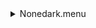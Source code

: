 <details><summary>Nonedark.menu</summary><blockquote><pre><details><summary>Nonedark.cbk</summary><blockquote><pre><details><summary>NonesetupDark.rcp</summary><blockquote><pre>rcpname shut	in&#x1F4D5;  shut	in 
The above code block covers:0.00 minutes of camera integration + hardware moves and overhead</pre></blockquote></details><details><summary>&#x1F4D9; dark_01wave_1beam_1sums_16rep_BOTH.rcp</summary><blockquote><pre>rcpname data	rcam	both	656.28	1&#x1F4D9;  data	rcam	both	656.28	1 
rcpname data	rcam	both	656.28	1&#x1F4D9;  data	rcam	both	656.28	1 
rcpname data	rcam	both	656.28	1&#x1F4D9;  data	rcam	both	656.28	1 
rcpname data	rcam	both	656.28	1&#x1F4D9;  data	rcam	both	656.28	1 
rcpname data	rcam	both	656.28	1&#x1F4D9;  data	rcam	both	656.28	1 
rcpname data	rcam	both	656.28	1&#x1F4D9;  data	rcam	both	656.28	1 
rcpname data	rcam	both	656.28	1&#x1F4D9;  data	rcam	both	656.28	1 
rcpname data	rcam	both	656.28	1&#x1F4D9;  data	rcam	both	656.28	1 
rcpname data	rcam	both	656.28	1&#x1F4D9;  data	rcam	both	656.28	1 
rcpname data	rcam	both	656.28	1&#x1F4D9;  data	rcam	both	656.28	1 
rcpname data	rcam	both	656.28	1&#x1F4D9;  data	rcam	both	656.28	1 
rcpname data	rcam	both	656.28	1&#x1F4D9;  data	rcam	both	656.28	1 
rcpname data	rcam	both	656.28	1&#x1F4D9;  data	rcam	both	656.28	1 
rcpname data	rcam	both	656.28	1&#x1F4D9;  data	rcam	both	656.28	1 
rcpname data	rcam	both	656.28	1&#x1F4D9;  data	rcam	both	656.28	1 
rcpname data	rcam	both	656.28	1&#x1F4D9;  data	rcam	both	656.28	1 
The above code block covers:0.17 minutes of camera integration + hardware moves and overhead</pre></blockquote></details><details><summary>&#x1F4D9; dark_01wave_1beam_16sums_1rep_BOTH.rcp</summary><blockquote><pre>rcpname data	rcam	both	656.28	16&#x1F4D9;  data	rcam	both	656.28	16 
The above code block covers:0.09 minutes of camera integration + hardware moves and overhead</pre></blockquote></details>The above code block covers:0.26 minutes of camera integration + hardware moves and overhead</pre></blockquote></details></pre></blockquote></details>